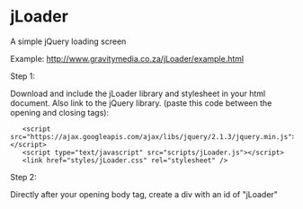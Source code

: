 # jLoader
A simple jQuery loading screen

Example: http://www.gravitymedia.co.za/jLoader/example.html

Step 1:

Download and include the jLoader library and stylesheet in your html document. Also link to the jQuery library. (paste this code between the opening and closing <head> tags):
```
   <script src="https://ajax.googleapis.com/ajax/libs/jquery/2.1.3/jquery.min.js"></script>
   <script type="text/javascript" src="scripts/jLoader.js"></script>
   <link href="styles/jLoader.css" rel="stylesheet" />
```
Step 2:

Directly after your opening body tag, create a div with an id of "jLoader"
